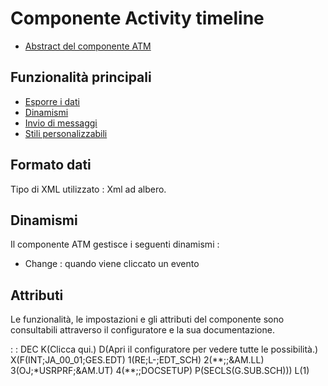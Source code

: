 # Componente Activity timeline
- [Abstract del componente ATM](Sorgenti/DOC/TA/B£AMO/LOCATM_F00)

## Funzionalità principali
- [Esporre i dati](Sorgenti/DOC/TA/B£AMO/LOCATM_F01)
- [Dinamismi](Sorgenti/DOC/TA/B£AMO/LOCATM_F02)
- [Invio di messaggi](Sorgenti/DOC/TA/B£AMO/LOCATM_F03)
- [Stili personalizzabili](Sorgenti/DOC/TA/B£AMO/LOCATM_F04)

## Formato dati
Tipo di XML utilizzato :  Xml ad albero.

## Dinamismi
Il componente ATM gestisce i seguenti dinamismi : 
  - Change :  quando viene cliccato un evento

## Attributi
Le funzionalità, le impostazioni e gli attributi del componente sono consultabili attraverso il configuratore e la sua documentazione.

 :  : DEC K(Clicca qui.) D(Apri il configuratore per vedere tutte le possibilità.) X(F(INT;JA_00_01;GES.EDT) 1(RE;L-;EDT_SCH) 2(\*\*;;&AM.LL) 3(OJ;\*USRPRF;&AM.UT) 4(\*\*;;DOCSETUP) P(SECLS(G.SUB.SCH))) L(1)


